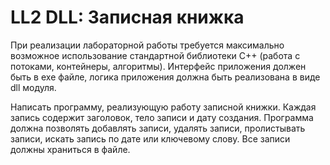 # LL2 DLL: Записная книжка #

При реализации лабораторной работы требуется максимально возможное 
использование стандартной библиотеки С++ (работа с потоками, контейнеры, алгоритмы).
Интерфейс приложения должен быть в exe файле, логика приложения должна быть 
реализована в виде dll модуля.

Написать программу, реализующую работу записной книжки. Каждая запись содержит 
заголовок, тело записи и дату создания. Программа должна позволять добавлять 
записи, удалять записи, пролистывать записи, искать запись по дате или 
ключевому слову. Все записи должны храниться в файле. 

